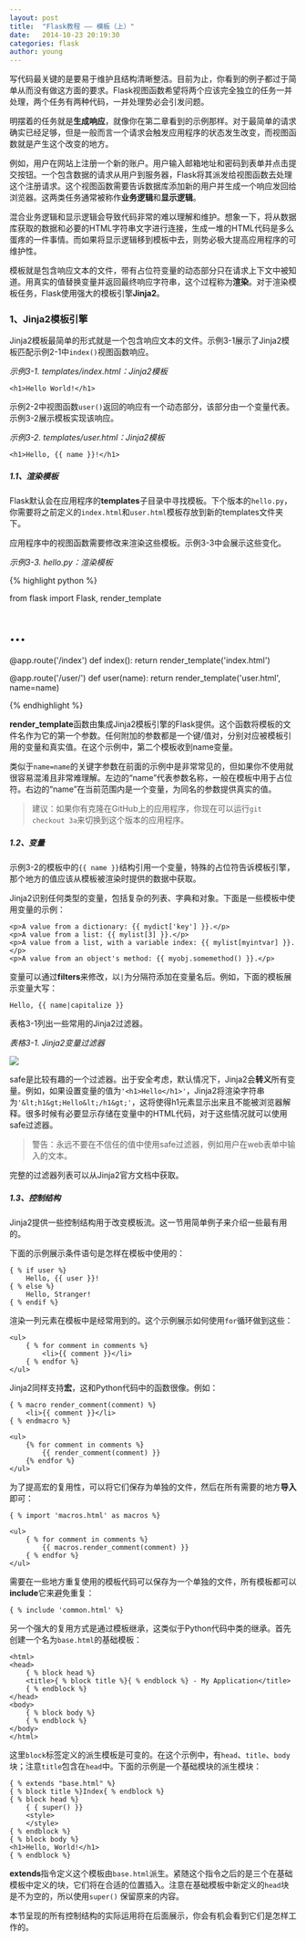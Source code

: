 ```yaml
---
layout: post
title:  "Flask教程 —— 模板（上）"
date:   2014-10-23 20:19:30
categories: flask
author: young
---
```


写代码最关键的是要易于维护且结构清晰整洁。目前为止，你看到的例子都过于简单从而没有做这方面的要求。Flask视图函数希望将两个应该完全独立的任务一并处理，两个任务有两种代码，一并处理势必会引发问题。

明摆着的任务就是**生成响应**，就像你在第二章看到的示例那样。对于最简单的请求确实已经足够，但是一般而言一个请求会触发应用程序的状态发生改变，而视图函数就是产生这个改变的地方。

例如，用户在网站上注册一个新的账户。用户输入邮箱地址和密码到表单并点击提交按钮。一个包含数据的请求从用户到服务器，Flask将其派发给视图函数去处理这个注册请求。这个视图函数需要告诉数据库添加新的用户并生成一个响应发回给浏览器。这两类任务通常被称作**业务逻辑**和**显示逻辑**。

混合业务逻辑和显示逻辑会导致代码非常的难以理解和维护。想象一下，将从数据库获取的数据和必要的HTML字符串文字进行连接，生成一堆的HTML代码是多么蛋疼的一件事情。而如果将显示逻辑移到模板中去，则势必极大提高应用程序的可维护性。

模板就是包含响应文本的文件，带有占位符变量的动态部分只在请求上下文中被知道。用真实的值替换变量并返回最终响应字符串，这个过程称为**渲染**。对于渲染模板任务，Flask使用强大的模板引擎**Jinja2**。

### **1、Jinja2模板引擎**

Jinja2模板最简单的形式就是一个包含响应文本的文件。示例3-1展示了Jinja2模板匹配示例2-1中`index()`视图函数响应。

_示例3-1. templates/index.html：Jinja2模板_

    <h1>Hello World!</h1>

示例2-2中视图函数`user()`返回的响应有一个动态部分，该部分由一个变量代表。示例3-2展示模板实现该响应。

_示例3-2. templates/user.html：Jinja2模板_

    <h1>Hello, {{ name }}!</h1>

##### **1.1、渲染模板**

Flask默认会在应用程序的**templates**子目录中寻找模板。下个版本的`hello.py`，你需要将之前定义的`index.html`和`user.html`模板存放到新的templates文件夹下。

应用程序中的视图函数需要修改来渲染这些模板。示例3-3中会展示这些变化。

_示例3-3. hello.py：渲染模板_

{% highlight python %}

from flask import Flask, render_template

# ...

@app.route('/index')
def index():
    return render_template('index.html')

@app.route('/user/<name>')
def user(name):
    return render_template('user.html', name=name)

{% endhighlight %}

**render_template**函数由集成Jinja2模板引擎的Flask提供。这个函数将模板的文件名作为它的第一个参数。任何附加的参数都是一个键/值对，分别对应被模板引用的变量和真实值。在这个示例中，第二个模板收到name变量。

类似于`name=name`的关键字参数在前面的示例中是非常常见的，但如果你不使用就很容易混淆且非常难理解。左边的“name”代表参数名称，一般在模板中用于占位符。右边的“name”在当前范围内是一个变量，为同名的参数提供真实的值。

>建议：如果你有克隆在GitHub上的应用程序，你现在可以运行`git checkout 3a`来切换到这个版本的应用程序。

##### **1.2、变量**

示例3-2的模板中的`{{ name }}`结构引用一个变量，特殊的占位符告诉模板引擎，那个地方的值应该从模板被渲染时提供的数据中获取。

Jinja2识别任何类型的变量，包括复杂的列表、字典和对象。下面是一些模板中使用变量的示例：

    <p>A value from a dictionary: {{ mydict['key'] }}.</p>
    <p>A value from a list: {{ mylist[3] }}.</p>
    <p>A value from a list, with a variable index: {{ mylist[myintvar] }}.</p> 
    <p>A value from an object's method: {{ myobj.somemethod() }}.</p>

变量可以通过**filters**来修改，以`|`为分隔符添加在变量名后。例如，下面的模板展示变量大写：

    Hello, {{ name|capitalize }}

表格3-1列出一些常用的Jinja2过滤器。

_表格3-1. Jinja2变量过滤器_

![](http://young-py.github.io/imgs/flask3-01.png)

safe是比较有趣的一个过滤器。出于安全考虑，默认情况下，Jinja2会**转义**所有变量。例如，如果设置变量的值为`'<h1>Hello</h1>'`，Jinja2将渲染字符串为`'&lt;h1&gt;Hello&lt;/h1&gt;'`，这将使得h1元素显示出来且不能被浏览器解释。很多时候有必要显示存储在变量中的HTML代码，对于这些情况就可以使用safe过滤器。

>警告：永远不要在不信任的值中使用safe过滤器，例如用户在web表单中输入的文本。

完整的过滤器列表可以从Jinja2官方文档中获取。

##### **1.3、控制结构**

Jinja2提供一些控制结构用于改变模板流。这一节用简单例子来介绍一些最有用的。

下面的示例展示条件语句是怎样在模板中使用的：

    { % if user %}
        Hello, {{ user }}!
    { % else %}
        Hello, Stranger!
    { % endif %}

渲染一列元素在模板中是经常用到的。这个示例展示如何使用`for`循环做到这些：

    <ul>
        { % for comment in comments %} 
            <li>{{ comment }}</li>
        { % endfor %}
    </ul>

Jinja2同样支持**宏**，这和Python代码中的函数很像。例如：

    { % macro render_comment(comment) %} 
        <li>{{ comment }}</li>
    { % endmacro %}

    <ul>
        {% for comment in comments %}
            {{ render_comment(comment) }}
        {% endfor %}
    </ul>

为了提高宏的复用性，可以将它们保存为单独的文件，然后在所有需要的地方**导入**即可：

    { % import 'macros.html' as macros %}

    <ul>
        { % for comment in comments %}
            {{ macros.render_comment(comment) }}
        { % endfor %}
    </ul>

需要在一些地方重复使用的模板代码可以保存为一个单独的文件，所有模板都可以**include**它来避免重复：

    { % include 'common.html' %}

另一个强大的复用方式是通过模板继承，这类似于Python代码中类的继承。首先创建一个名为`base.html`的基础模板：

    <html>
    <head>
        { % block head %}
        <title>{ % block title %}{ % endblock %} - My Application</title> 
        { % endblock %}
    </head>
    <body>
        { % block body %}
        { % endblock %}
    </body>
    </html>

这里`block`标签定义的派生模板是可变的。在这个示例中，有`head`、`title`、`body`块；注意`title`包含在`head`中。下面的示例是一个基础模块的派生模块：

    { % extends "base.html" %}
    { % block title %}Index{ % endblock %}
    { % block head %}
        { { super() }}
        <style>
        </style>
    { % endblock %}
    { % block body %} 
    <h1>Hello, World!</h1>
    { % endblock %}

**extends**指令定义这个模板由`base.html`派生。紧随这个指令之后的是三个在基础模板中定义的块，它们将在合适的位置插入。注意在基础模板中新定义的`head`块是不为空的，所以使用`super()` 保留原来的内容。

本节呈现的所有控制结构的实际运用将在后面展示，你会有机会看到它们是怎样工作的。








